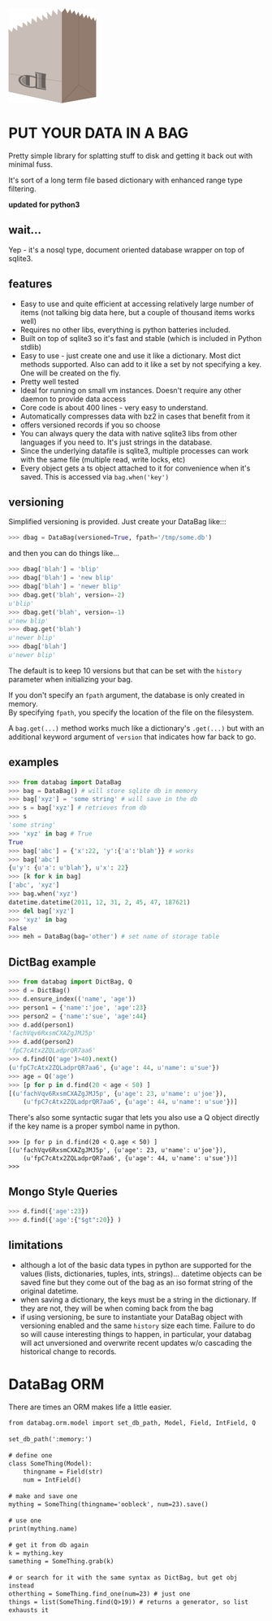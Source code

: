 
<img src="https://github.com/nod/databag/raw/master/misc/dbag.png" />

# PUT YOUR DATA IN A BAG

Pretty simple library for splatting stuff to disk and getting it back out
with minimal fuss.

It's sort of a long term file based dictionary with enhanced range type
filtering.


**updated for python3**

## wait...

Yep - it's a nosql type, document oriented database wrapper on top of sqlite3.

## features

- Easy to use and quite efficient at accessing relatively large number of items
  (not talking big data here, but a couple of thousand items works well)
- Requires no other libs, everything is python batteries included.
- Built on top of sqlite3 so it's fast and stable (which is included in Python
  stdlib)
- Easy to use - just create one and use it like a dictionary. Most dict methods
  supported. Also can add to it like a set by not specifying a key.  One will
  be created on the fly.
- Pretty well tested
- Ideal for running on small vm instances.  Doesn't require any other daemon to
  provide data access
- Core code is about 400 lines - very easy to understand.
- Automatically compresses data with bz2 in cases that benefit from it
- offers versioned records if you so choose
- You can always query the data with native sqlite3 libs from other languages
  if you need to.  It's just strings in the database.
- Since the underlying datafile is sqlite3, multiple processes can work with
  the same file (multiple read, write locks, etc)
- Every object gets a ts object attached to it for convenience when it's saved.
  This is accessed via `bag.when('key')`

## versioning

Simplified versioning is provided.  Just create your DataBag like:::

```Python console
>>> dbag = DataBag(versioned=True, fpath='/tmp/some.db')
```

and then you can do things like...

```Python console
>>> dbag['blah'] = 'blip'
>>> dbag['blah'] = 'new blip'
>>> dbag['blah'] = 'newer blip'
>>> dbag.get('blah', version=-2)
u'blip'
>>> dbag.get('blah', version=-1)
u'new blip'
>>> dbag.get('blah')
u'newer blip'
>>> dbag['blah']
u'newer blip'
```

The default is to keep 10 versions but that can be set with the `history`
parameter when initializing your bag.

If you don't specify an `fpath` argument, the database is only created in
memory.  
By specifying `fpath`, you specify the location of the file on the filesystem.

A `bag.get(...)` method works much like a dictionary's `.get(...)` but with an
additional keyword argument of `version` that indicates how far back to go.

## examples

```Python console
>>> from databag import DataBag
>>> bag = DataBag() # will store sqlite db in memory
>>> bag['xyz'] = 'some string' # will save in the db
>>> s = bag['xyz'] # retrieves from db
>>> s
'some string'
>>> 'xyz' in bag # True
True
>>> bag['abc'] = {'x':22, 'y':{'a':'blah'}} # works
>>> bag['abc']
{u'y': {u'a': u'blah'}, u'x': 22}
>>> [k for k in bag]
['abc', 'xyz']
>>> bag.when('xyz')
datetime.datetime(2011, 12, 31, 2, 45, 47, 187621)
>>> del bag['xyz']
>>> 'xyz' in bag
False
>>> meh = DataBag(bag='other') # set name of storage table
```

## DictBag example

```Python console
>>> from databag import DictBag, Q
>>> d = DictBag()
>>> d.ensure_index(('name', 'age'))
>>> person1 = {'name':'joe', 'age':23}
>>> person2 = {'name':'sue', 'age':44}
>>> d.add(person1)
'fachVqv6RxsmCXAZgJMJ5p'
>>> d.add(person2)
'fpC7cAtx2ZQLadprQR7aa6'
>>> d.find(Q('age')>40).next()
(u'fpC7cAtx2ZQLadprQR7aa6', {u'age': 44, u'name': u'sue'})
>>> age = Q('age')
>>> [p for p in d.find(20 < age < 50) ]
[(u'fachVqv6RxsmCXAZgJMJ5p', {u'age': 23, u'name': u'joe'}),
    (u'fpC7cAtx2ZQLadprQR7aa6', {u'age': 44, u'name': u'sue'})]
```


There's also some syntactic sugar that lets you also use a Q object directly
if the key name is a proper symbol name in python.

```
>>> [p for p in d.find(20 < Q.age < 50) ]
[(u'fachVqv6RxsmCXAZgJMJ5p', {u'age': 23, u'name': u'joe'}),
    (u'fpC7cAtx2ZQLadprQR7aa6', {u'age': 44, u'name': u'sue'})]
>>>
```

## Mongo Style Queries

```Python console
>>> d.find({'age':23})
>>> d.find({'age':{"$gt":20}} )
```

## limitations

- although a lot of the basic data types in python are supported for the values
  (lists, dictionaries, tuples, ints, strings)... datetime objects can be saved
  fine but they come out of the bag as an iso format string of the original
  datetime.
- when saving a dictionary, the keys must be a string in the dictionary.  If
  they are not, they will be when coming back from the bag
- if using versioning, be sure to instantiate your DataBag object with
  versioning enabled and the same `history` size each time. Failure to do so
  will cause interesting things to happen, in particular, your databag will act
  unversioned and overwrite recent updates w/o cascading the historical change
  to records.

# DataBag ORM

There are times an ORM makes life a little easier.

```python3
from databag.orm.model import set_db_path, Model, Field, IntField, Q

set_db_path(':memory:')

# define one
class SomeThing(Model):
    thingname = Field(str)
    num = IntField()

# make and save one
mything = SomeThing(thingname='oobleck', num=23).save()

# use one
print(mything.name)

# get it from db again
k = mything.key
samething = SomeThing.grab(k)

# or search for it with the same syntax as DictBag, but get obj instead
otherthing = SomeThing.find_one(num=23) # just one
things = list(SomeThing.find(Q>19)) # returns a generator, so list exhausts it
```

